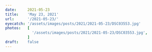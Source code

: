 ```yaml
---
date:     2021-05-23
title:    'May 23, 2021'
url:      '/2021-05-23/'
eyecatch: '/assets/images/posts/2021/2021-05-23/DSC03553.jpg'
photos:   [
            '/assets/images/posts/2021/2021-05-23/DSC03553.jpg',
          ]
draft:    false
---
```

